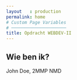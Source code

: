 ```yaml
---
layout   : production
permalink: home
# Custom Page Variables
# ─────────────────────
title: Opdracht WEBDEV-II
---
```


Wie ben ik?
-----------

John Doe, 2MMP NMD
